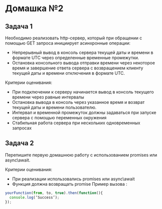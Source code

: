 # Домашка №2

## Задача 1

Необходимо реализовать http-сервер, который при обращении с помощью GET запроса инициирует асинхронные операции:

* Непрерывный вывод в консоль сервера текущей даты и времени в формате UTC через определенные временные промежутки.
* Остановка консольного вывода отправки времени через некоторое время и завершение ответа сервера с возвращением клиенту текущей даты и времени отключения в формате UTC.

Критерии оценивания:

* При подключении к серверу начинается вывод в консоль текущего времени через равные интервалы
* Остановка вывода в консоль через указанное время и возврат текущей даты и времени пользователю.
* Интервал и временной промежуток должны задаваться при запуске сервера с помощью переменных окружения
* Стабильная работа сервера при нескольких одновременных запросах

## Задача 2

Перепишите первую домашнюю работу с использованием promises или async\await.

Критерии оценивания:

* При реализации использовались promises или async\await
* Функция должна возвращать promise
  Пример вызова :

```javascript
yourFunction(from, to, true).then(function(){
  console.log(‘Success’);
});
```
